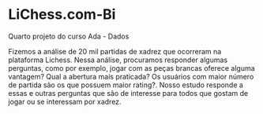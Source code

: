 # LiChess.com-Bi
Quarto projeto do curso Ada - Dados

Fizemos a análise de 20 mil partidas de xadrez que ocorreram na plataforma Lichess. Nessa análise, procuramos responder algumas perguntas, como por exemplo, jogar com as peças brancas oferece alguma vantagem? Qual a abertura mais praticada? Os usuários com maior número de partida são os que possuem maior rating?. Nosso estudo responde a essas e outras perguntas que são de interesse para todos que gostam de jogar ou se interessam por xadrez.
